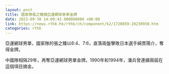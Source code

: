 ```yaml
---
layout: post
title: 國家隊張之臻摘亞運網球男單金牌
date: 2023-09-30 14:09:42.000000000 +08:00
link: https://news.rthk.hk/rthk/ch/component/k2/1720859-20230930.htm
categories: rthk
---
```


亞運網球男單，國家隊的張之臻以6:4、7:6，直落兩盤擊敗日本選手綿貫陽介，奪得金牌。

中國隊相隔29年，再奪亞運網球男單金牌。1990年和1994年，潘兵曾連續兩屆在這個項目摘金。

